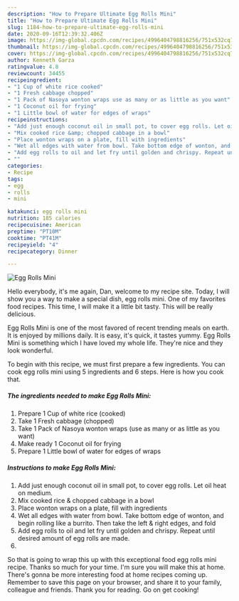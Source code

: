 ```yaml
---
description: "How to Prepare Ultimate Egg Rolls Mini"
title: "How to Prepare Ultimate Egg Rolls Mini"
slug: 1184-how-to-prepare-ultimate-egg-rolls-mini
date: 2020-09-16T12:39:32.406Z
image: https://img-global.cpcdn.com/recipes/4996404798816256/751x532cq70/egg-rolls-mini-recipe-main-photo.jpg
thumbnail: https://img-global.cpcdn.com/recipes/4996404798816256/751x532cq70/egg-rolls-mini-recipe-main-photo.jpg
cover: https://img-global.cpcdn.com/recipes/4996404798816256/751x532cq70/egg-rolls-mini-recipe-main-photo.jpg
author: Kenneth Garza
ratingvalue: 4.8
reviewcount: 34455
recipeingredient:
- "1 Cup of white rice cooked"
- "1 Fresh cabbage chopped"
- "1 Pack of Nasoya wonton wraps use as many or as little as you want"
- "1 Coconut oil for frying"
- "1 Little bowl of water for edges of wraps"
recipeinstructions:
- "Add just enough coconut oil in small pot, to cover egg rolls. Let oil heat on medium."
- "Mix cooked rice &amp; chopped cabbage in a bowl"
- "Place wonton wraps on a plate, fill with ingredients"
- "Wet all edges with water from bowl. Take bottom edge of wonton, and begin rolling like a burrito. Then take the left &amp; right edges, and fold"
- "Add egg rolls to oil and let fry until golden and chrispy. Repeat until desired amount of egg rolls are made."
- ""
categories:
- Recipe
tags:
- egg
- rolls
- mini

katakunci: egg rolls mini 
nutrition: 185 calories
recipecuisine: American
preptime: "PT10M"
cooktime: "PT41M"
recipeyield: "4"
recipecategory: Dinner

---
```



![Egg Rolls Mini](https://img-global.cpcdn.com/recipes/4996404798816256/751x532cq70/egg-rolls-mini-recipe-main-photo.jpg)

Hello everybody, it's me again, Dan, welcome to my recipe site. Today, I will show you a way to make a special dish, egg rolls mini. One of my favorites food recipes. This time, I will make it a little bit tasty. This will be really delicious.



Egg Rolls Mini is one of the most favored of recent trending meals on earth. It is enjoyed by millions daily. It is easy, it's quick, it tastes yummy. Egg Rolls Mini is something which I have loved my whole life. They're nice and they look wonderful.


To begin with this recipe, we must first prepare a few ingredients. You can cook egg rolls mini using 5 ingredients and 6 steps. Here is how you cook that.

<!--inarticleads1-->

##### The ingredients needed to make Egg Rolls Mini:

1. Prepare 1 Cup of white rice (cooked)
1. Take 1 Fresh cabbage (chopped)
1. Take 1 Pack of Nasoya wonton wraps (use as many or as little as you want)
1. Make ready 1 Coconut oil for frying
1. Prepare 1 Little bowl of water for edges of wraps




<!--inarticleads2-->

##### Instructions to make Egg Rolls Mini:

1. Add just enough coconut oil in small pot, to cover egg rolls. Let oil heat on medium.
1. Mix cooked rice &amp; chopped cabbage in a bowl
1. Place wonton wraps on a plate, fill with ingredients
1. Wet all edges with water from bowl. Take bottom edge of wonton, and begin rolling like a burrito. Then take the left &amp; right edges, and fold
1. Add egg rolls to oil and let fry until golden and chrispy. Repeat until desired amount of egg rolls are made.
1. 




So that is going to wrap this up with this exceptional food egg rolls mini recipe. Thanks so much for your time. I'm sure you will make this at home. There's gonna be more interesting food at home recipes coming up. Remember to save this page on your browser, and share it to your family, colleague and friends. Thank you for reading. Go on get cooking!
